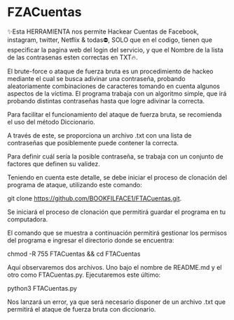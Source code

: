 # FZACuentas

✨Esta HERRAMIENTA nos permite Hackear Cuentas de Facebook, instagram, twitter, Netflix & todas⛔, SOLO que en el codigo, tienen que especificar la pagina web del login del servicio, y que el Nombre de la lista de las contrasenas esten correctas en TXT🔥.


El brute-force o ataque de fuerza bruta es un procedimiento de hackeo mediante el cual se busca adivinar una contraseña, probando aleatoriamente combinaciones de caracteres tomando en cuenta algunos aspectos de la víctima.
El programa trabaja con un algoritmo simple, que irá probando distintas contraseñas hasta que logre adivinar la correcta.

Para facilitar el funcionamiento del ataque de fuerza bruta, se recomienda el uso del método Diccionario.

A través de este, se proporciona un archivo .txt con una lista de contraseñas que posiblemente puede contener la correcta.

Para definir cuál sería la posible contraseña, se trabaja con un conjunto de factores que definen su validez.

Teniendo en cuenta este detalle, se debe iniciar el proceso de clonación del programa de ataque, utilizando este comando:

git clone https://github.com/BOOKFILFACE1/FTACuentas.git.

Se iniciará el proceso de clonación que permitirá guardar el programa en tu computadora.

El comando que se muestra a continuación permitirá gestionar los permisos del programa e ingresar el directorio donde se encuentra:

chmod -R 755 FTACuentas && cd FTACuentas

Aquí observaremos dos archivos. Uno bajo el nombre de README.md y el otro como FTACuentas.py. Ejecutaremos este último:

python3 FTACuentas.py

Nos lanzará un error, ya que será necesario disponer de un archivo .txt que permitirá el ataque de fuerza bruta con diccionario.
